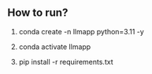 ## How to run?

1. conda create -n llmapp python=3.11 -y 

2. conda activate llmapp 

3. pip install -r requirements.txt